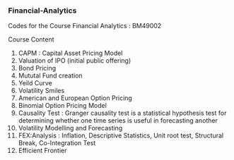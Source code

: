 ### Financial-Analytics
Codes for the Course Financial Analytics : BM49002

Course Content 
1. CAPM : Capital Asset Pricing Model
2. Valuation of IPO (initial public offering)
3. Bond Pricing
4. Mututal Fund creation
5. Yeild Curve
6. Volatility Smiles
7. American and European Option Pricing
8. Binomial Option Pricing Model
9. Causality Test : Granger causality test is a statistical hypothesis test for determining whether one time series is useful in forecasting another
10. Volatility Modelling and Forecasting
11. FEX:Analysis : Inflation, Descriptive Statistics, Unit root test, Structural Break, Co-Integration Test
12. Efficient Frontier
